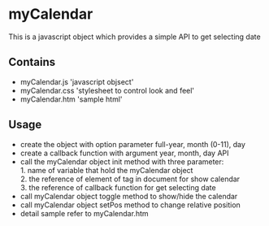 myCalendar
==========

This is a javascript object which provides a simple API to get selecting date 

Contains
--------

* myCalendar.js 'javascript objsect'
* myCalendar.css 'stylesheet to control look and feel'
* myCalendar.htm 'sample html'

Usage
-----
* create the object with option parameter full-year, month (0-11), day
* create a callback function with argument year, month, day API
* call the myCalendar object init method with three parameter:
<br/> 1.   name of variable that hold the myCalendar object
<br/> 2.   the reference of element of tag in document for show calendar
<br/> 3.   the reference of callback function for get selecting date
* call myCalendar object toggle method to show/hide the calendar
* call myCalendar object setPos method to change relative position 
* detail sample refer to myCalendar.htm

